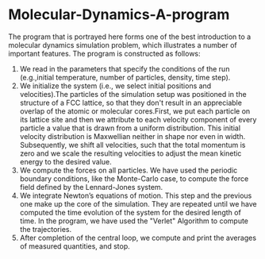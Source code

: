 # Molecular-Dynamics-A-program
The program that is portrayed here forms one of the best introduction to a molecular dynamics simulation problem, which illustrates a number of important features.
The program is constructed as follows:
1. We read in the parameters that specify the conditions of the run (e.g.,initial temperature, number of particles, density, time step). 
2. We initialize the system (i.e., we select initial positions and velocities).The particles of the simulation setup was positioned in the structure of a FCC lattice, so that they don't result in an appreciable overlap of the atomic or molecular cores.First, we put each particle on its lattice site and then we attribute to each velocity component of every particle a value that is drawn from a uniform distribution. This initial velocity distribution is Maxwellian neither in shape nor even in width. Subsequently, we shift all velocities, such that the total momentum is zero and we scale the resulting velocities to adjust the mean kinetic energy to the desired value.
3. We compute the forces on all particles. We have used the periodic boundary conditions, like the Monte-Carlo case, to compute the force field defined by the Lennard-Jones system.
4. We integrate Newton’s equations of motion. This step and the previous one make up the core of the simulation. They are repeated until we have computed the time evolution of the system for the desired length of time. In the program, we have used the "Verlet" Algorithm to compute the trajectories.
5. After completion of the central loop, we compute and print the averages of measured quantities, and stop. 
